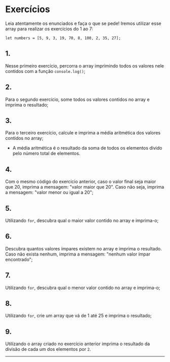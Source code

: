 # Exercícios

Leia atentamente os enunciados e faça o que se pede! Iremos utilizar esse array para realizar os exercícios do 1 ao 7:

    let numbers = [5, 9, 3, 19, 70, 8, 100, 2, 35, 27];

## 1.
Nesse primeiro exercício, percorra o array imprimindo todos os valores nele contidos com a função `console.log()`;

## 2.
Para o segundo exercício, some todos os valores contidos no array e imprima o resultado;

## 3.
Para o terceiro exercício, calcule e imprima a média aritmética dos valores contidos no array;
 
*   A média aritmética é o resultado da soma de todos os elementos divido pelo número total de elementos.

## 4.
Com o mesmo código do exercício anterior, caso o valor final seja maior que 20, imprima a mensagem: "valor maior que 20". Caso não seja, imprima a mensagem: "valor menor ou igual a 20";

## 5.
Utilizando `for`, descubra qual o maior valor contido no array e imprima-o;

## 6.
Descubra quantos valores ímpares existem no array e imprima o resultado. Caso não exista nenhum, imprima a mensagem: "nenhum valor ímpar encontrado";

## 7.
Utilizando `for`, descubra qual o menor valor contido no array e imprima-o;

## 8.
Utilizando `for`, crie um array que vá de 1 até 25 e imprima o resultado;

## 9.
Utilizando o array criado no exercício anterior imprima o resultado da divisão de cada um dos elementos por `2`.
***
